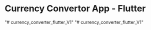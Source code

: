 # Currency Convertor App - Flutter 
"# currency_converter_flutter_V1" 
"# currency_converter_flutter_V1" 
